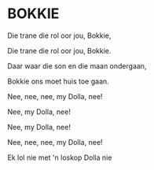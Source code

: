 # BOKKIE

Die trane die rol oor jou, Bokkie,

Die trane die rol oor jou, Bokkie.

Daar waar die son en die maan ondergaan,

Bokkie ons moet huis toe gaan.


Nee, nee, nee, my Dolla, nee!

Nee, my Dolla, nee!

Nee, my Dolla, nee!

Nee, nee, nee, my Dolla, nee!

Ek lol nie met 'n loskop Dolla nie

